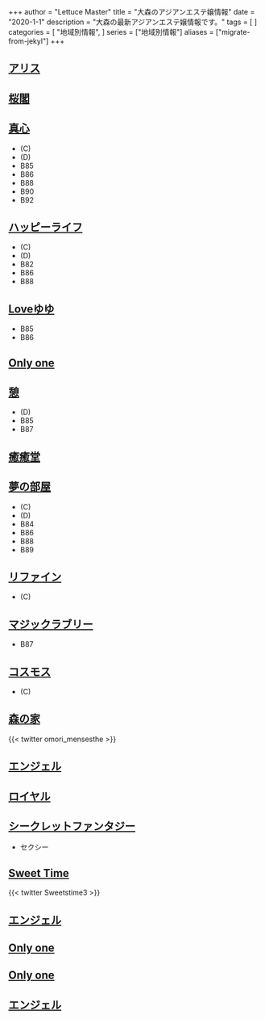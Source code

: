 +++
author = "Lettuce Master"
title = "大森のアジアンエステ嬢情報"
date = "2020-1-1"
description = "大森の最新アジアンエステ嬢情報です。"
tags = [
]
categories = [
    "地域別情報",
]
series = ["地域別情報"]
aliases = ["migrate-from-jekyl"]
+++

## [アリス](http://rilakusi.xyz/)
## [桜閣](http://www.hthrhy.xyz/)
## [真心](http://k-rlx.info/)
- (C)
- (D)
- B85
- B86
- B88
- B90
- B92
## [ハッピーライフ](http://rueiant.xyz/)
- (C)
- (D)
- B82
- B86
- B88
## [Loveゆゆ](http://beauty-est.xyz/)
- B85
- B86
## [Only one](http://on.mznab.com/)
## [憩](http://ikoi.xyz.mn/)
- (D)
- B85
- B87
## [癒癒堂](http://yuyudou.com/)
## [夢の部屋](http://www.sh-himenoyw.work/)
- (C)
- (D)
- B84
- B86
- B88
- B89
## [リファイン](http://es-refine.xyz/)
- (C)
## [マジックラブリー](http://www1.spa-omori.com/)
- B87
## [コスモス](http://www.cosmos.relaxjp.info/)
- (C)
## [森の家](https://omori-mensesthe.com/)

{{< twitter omori_mensesthe >}}
## [エンジェル](http://angel777.esjp.xyz/)
## [ロイヤル](http://es-kosumosu.com/)
## [シークレットファンタジー](http://spa-omori.com/)
- セクシー
## [Sweet Time](http://heal-msg.com/)

{{< twitter Sweetstime3 >}}
## [エンジェル](http://angel777.esjp.xyz/)
## [Only one](http://on.mznab.com/)
## [Only one](http://on.mznab.com/)
## [エンジェル](http://angel777.esjp.xyz/)

